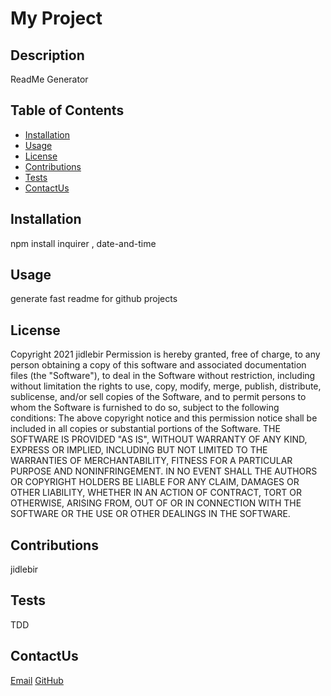 # My Project
  
  ## Description
  ReadMe Generator

  ## Table of Contents

  * [Installation](#installation)
  * [Usage](#usage)
  * [License](#license)
  * [Contributions](#contributions)
  * [Tests](#tests)
  * [ContactUs](#ContactUs)
  
  ## Installation
  npm install inquirer , date-and-time

  ## Usage
  generate fast readme for github projects

  ## License
  Copyright 2021 jidlebir
    Permission is hereby granted, free of charge, to any person obtaining a copy of this software and associated documentation files (the "Software"), to deal in the Software without restriction, including without limitation the rights to use, copy, modify, merge, publish, distribute, sublicense, and/or sell copies of the Software, and to permit persons to whom the Software is furnished to do so, subject to the following conditions:
    The above copyright notice and this permission notice shall be included in all copies or substantial portions of the Software.
    THE SOFTWARE IS PROVIDED "AS IS", WITHOUT WARRANTY OF ANY KIND, EXPRESS OR IMPLIED, INCLUDING BUT NOT LIMITED TO THE WARRANTIES OF MERCHANTABILITY, FITNESS FOR A PARTICULAR PURPOSE AND NONINFRINGEMENT. IN NO EVENT SHALL THE AUTHORS OR COPYRIGHT HOLDERS BE LIABLE FOR ANY CLAIM, DAMAGES OR OTHER LIABILITY, WHETHER IN AN ACTION OF CONTRACT, TORT OR OTHERWISE, ARISING FROM, OUT OF OR IN CONNECTION WITH THE SOFTWARE OR THE USE OR OTHER DEALINGS IN THE SOFTWARE.

  ## Contributions
  jidlebir

  ## Tests
  TDD

  ## ContactUs
  [Email](mailto://malcolm.idlebird@gmail.com)
  [GitHub](http://github.com/jidlebir)
